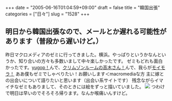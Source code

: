 +++
date = "2005-06-16T01:04:59+09:00"
draft = false
title = "韓国出張"
categories = ["日々"]
slug = "1528"
+++

明日から韓国出張なので、メールとか遅れる可能性があります（普段から遅いけど。）
--
昨日マクロメディアのゼミに行ってきました。横浜。やっぱりというかなんというか、知り合いの方々も多数いまして中々楽しかったです。
ゼミもどれも面白かったです。<a href="http://www.yugop.com/">yugop！</a>んで、<a href="http://www.takagism.net/">クリムゾンルームの高木さん！</a>んで、我らが<a href="http://vgzh.dtdns.net/mt/index.html">モイモラ！</a>
ああ僕もゼミでしゃべりたい！お願いします＜macromediaな方
主に嫁との出会いについて語りたいと思います（出会い系サイトです）
残念ながらイマイチなゼミもありまして、そのときには絵をずっと描いていました。
<img src="http://ieiriblog.jugem.cc/?image=4191">
つわけで明日は早いのでそろそろ帰ります。なんか喉痛いんすけど。

